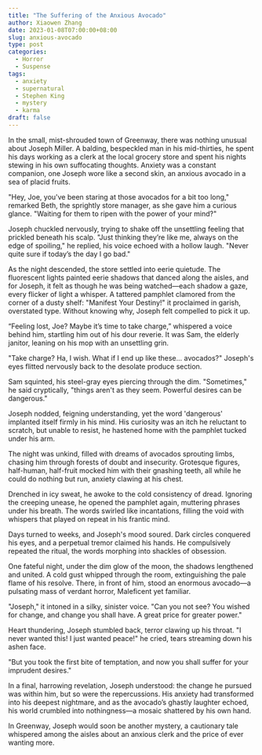 ```yaml
---
title: "The Suffering of the Anxious Avocado"
author: Xiaowen Zhang
date: 2023-01-08T07:00:00+08:00
slug: anxious-avocado
type: post
categories:
  - Horror
  - Suspense
tags:
  - anxiety
  - supernatural
  - Stephen King
  - mystery
  - karma
draft: false
---
```


In the small, mist-shrouded town of Greenway, there was nothing unusual about Joseph Miller. A balding, bespeckled man in his mid-thirties, he spent his days working as a clerk at the local grocery store and spent his nights stewing in his own suffocating thoughts. Anxiety was a constant companion, one Joseph wore like a second skin, an anxious avocado in a sea of placid fruits.

"Hey, Joe, you've been staring at those avocados for a bit too long," remarked Beth, the sprightly store manager, as she gave him a curious glance. "Waiting for them to ripen with the power of your mind?"

Joseph chuckled nervously, trying to shake off the unsettling feeling that prickled beneath his scalp. "Just thinking they’re like me, always on the edge of spoiling," he replied, his voice echoed with a hollow laugh. "Never quite sure if today’s the day I go bad."

As the night descended, the store settled into eerie quietude. The fluorescent lights painted eerie shadows that danced along the aisles, and for Joseph, it felt as though he was being watched—each shadow a gaze, every flicker of light a whisper. A tattered pamphlet clamored from the corner of a dusty shelf: "Manifest Your Destiny!" it proclaimed in garish, overstated type. Without knowing why, Joseph felt compelled to pick it up.

“Feeling lost, Joe? Maybe it’s time to take charge,” whispered a voice behind him, startling him out of his dour reverie. It was Sam, the elderly janitor, leaning on his mop with an unsettling grin.

"Take charge? Ha, I wish. What if I end up like these... avocados?" Joseph's eyes flitted nervously back to the desolate produce section.

Sam squinted, his steel-gray eyes piercing through the dim. "Sometimes," he said cryptically, "things aren't as they seem. Powerful desires can be dangerous."

Joseph nodded, feigning understanding, yet the word 'dangerous' implanted itself firmly in his mind. His curiosity was an itch he reluctant to scratch, but unable to resist, he hastened home with the pamphlet tucked under his arm.

The night was unkind, filled with dreams of avocados sprouting limbs, chasing him through forests of doubt and insecurity. Grotesque figures, half-human, half-fruit mocked him with their gnashing teeth, all while he could do nothing but run, anxiety clawing at his chest.

Drenched in icy sweat, he awoke to the cold consistency of dread. Ignoring the creeping unease, he opened the pamphlet again, muttering phrases under his breath. The words swirled like incantations, filling the void with whispers that played on repeat in his frantic mind.

Days turned to weeks, and Joseph's mood soured. Dark circles conquered his eyes, and a perpetual tremor claimed his hands. He compulsively repeated the ritual, the words morphing into shackles of obsession.

One fateful night, under the dim glow of the moon, the shadows lengthened and united. A cold gust whipped through the room, extinguishing the pale flame of his resolve. There, in front of him, stood an enormous avocado—a pulsating mass of verdant horror, Maleficent yet familiar.

"Joseph," it intoned in a silky, sinister voice. "Can you not see? You wished for change, and change you shall have. A great price for greater power."

Heart thundering, Joseph stumbled back, terror clawing up his throat. "I never wanted this! I just wanted peace!" he cried, tears streaming down his ashen face.

"But you took the first bite of temptation, and now you shall suffer for your imprudent desires."

In a final, harrowing revelation, Joseph understood: the change he pursued was within him, but so were the repercussions. His anxiety had transformed into his deepest nightmare, and as the avocado’s ghastly laughter echoed, his world crumbled into nothingness—a mosaic shattered by his own hand.

In Greenway, Joseph would soon be another mystery, a cautionary tale whispered among the aisles about an anxious clerk and the price of ever wanting more.